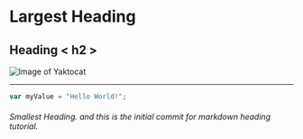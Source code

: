 # Largest Heading 

## Heading < h2 >

![Image of Yaktocat](https://octodex.github.com/images/yaktocat.png)

---

``` javascript
var myValue = "Hello World!";
```


###### Smallest Heading. and this is the initial commit for markdown heading tutorial. 
